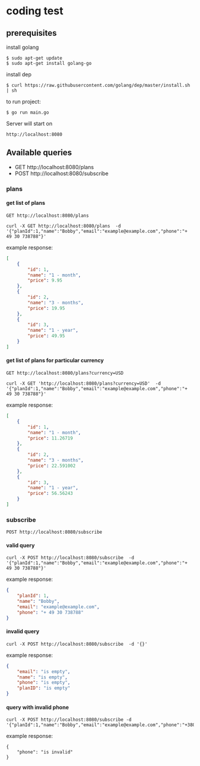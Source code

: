 # coding test

## prerequisites

install golang

```
$ sudo apt-get update
$ sudo apt-get install golang-go
```

install dep
```
$ curl https://raw.githubusercontent.com/golang/dep/master/install.sh | sh
```

to run project:
```
$ go run main.go
```

Server will start on
```
http://localhost:8080
```

## Available queries
* GET http://localhost:8080/plans
* POST http://localhost:8080/subscribe

### plans

#### get list of plans
```
GET http://localhost:8080/plans
```

```
curl -X GET http://localhost:8080/plans  -d '{"planId":1,"name":"Bobby","email":"example@example.com","phone":"+ 49 30 738788"}'
```

example response:
```json
[
    {
        "id": 1,
        "name": "1 - month",
        "price": 9.95
    },
    {
        "id": 2,
        "name": "3 - months",
        "price": 19.95
    },
    {
        "id": 3,
        "name": "1 - year",
        "price": 49.95
    }
]
```

####  get list of plans for particular currency

```
GET http://localhost:8080/plans?currency=USD
```

```curl
curl -X GET 'http://localhost:8080/plans?currency=USD'  -d '{"planId":1,"name":"Bobby","email":"example@example.com","phone":"+ 49 30 738788"}'
```

example response:
```json
[
    {
        "id": 1,
        "name": "1 - month",
        "price": 11.26719
    },
    {
        "id": 2,
        "name": "3 - months",
        "price": 22.591002
    },
    {
        "id": 3,
        "name": "1 - year",
        "price": 56.56243
    }
]
```

### subscribe

```
POST http://localhost:8080/subscribe
```

#### valid query

```
curl -X POST http://localhost:8080/subscribe  -d '{"planId":1,"name":"Bobby","email":"example@example.com","phone":"+ 49 30 738788"}'
```

example response:
```json
{
    "planId": 1,
    "name": "Bobby",
    "email": "example@example.com",
    "phone": "+ 49 30 738788"
}
```

#### invalid query

```
curl -X POST http://localhost:8080/subscribe  -d '{}'
```

example response:
```json
{
    "email": "is empty",
    "name": "is empty",
    "phone": "is empty",
    "planID": "is empty"
}
```

#### query with invalid phone
```
curl -X POST http://localhost:8080/subscribe -d '{"planId":1,"name":"Bobby","email":"example@example.com","phone":"+380500000000"}'
```

example response:
```
{
    "phone": "is invalid"
}
```
